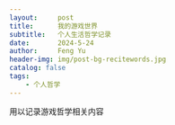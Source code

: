 ```yaml
---
layout:     post
title:      我的游戏世界
subtitle:   个人生活哲学记录
date:       2024-5-24
author:     Feng Yu
header-img: img/post-bg-recitewords.jpg
catalog: false
tags:
    - 个人哲学
---
```


用以记录游戏哲学相关内容
